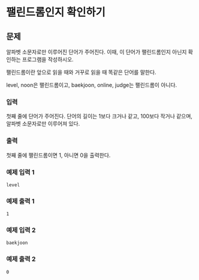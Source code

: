# 팰린드롬인지 확인하기

## 문제
알파벳 소문자로만 이루어진 단어가 주어진다. 이때, 이 단어가 팰린드롬인지 아닌지 확인하는 프로그램을 작성하시오.

팰린드롬이란 앞으로 읽을 때와 거꾸로 읽을 때 똑같은 단어를 말한다. 

level, noon은 팰린드롬이고, baekjoon, online, judge는 팰린드롬이 아니다.

### 입력
첫째 줄에 단어가 주어진다. 단어의 길이는 1보다 크거나 같고, 100보다 작거나 같으며, 알파벳 소문자로만 이루어져 있다.

### 출력
첫째 줄에 팰린드롬이면 1, 아니면 0을 출력한다.

### 예제 입력 1
```
level
```

### 예제 출력 1
```
1
```

### 예제 입력 2
```
baekjoon
```

### 예제 출력 2
```
0
```